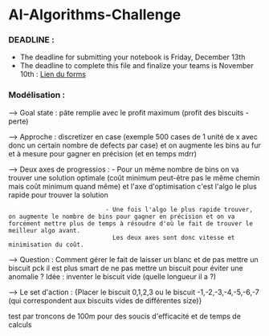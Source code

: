 # AI-Algorithms-Challenge


### DEADLINE :  
- The deadline for submitting your notebook is Friday, December 13th
- The deadline to complete this file and finalize your teams is November 10th : [Lien du forms](https://devinci-my.sharepoint.com/personal/farah_ait_salaht_devinci_fr/_layouts/15/guestaccess.aspx?share=EZdFUA_tCwxPln2I6hc5lsoBlhwFgfvxdLYLHvs2hVZjPA&e=Mya4tS)

### Modélisation :

--> Goal state : pâte remplie avec le profit maximum (profit des biscuits - perte)

--> Approche : discretizer en case (exemple 500 cases de 1 unité de x avec donc un certain nombre de defects par case) et on augmente les bins au fur et à mesure pour gagner en précision (et en temps mdrr)

--> Deux axes de progressios : - Pour un même nombre de bins on va trouver une solution optimale (coût minimum peut-être pas le même chemin mais coût minimum quand même) et l'axe d'optimisation c'est l'algo le plus rapide pour trouver la solution 

                               - Une fois l'algo le plus rapide trouver, on augmente le nombre de bins pour gagner en précision et on va forcément mettre plus de temps à résoudre d'où le fait de trouver le meilleur algo avant. 
                                 Les deux axes sont donc vitesse et minimisation du coût.
--> Question : Comment gérer le fait de laisser un blanc et de pas mettre un biscuit pck il est plus smart de ne pas mettre un biscuit pour éviter une anomalie ? Idée : inventer le biscuit vide (quelle longueur il a ?)

--> Le set d'action : {Placer le biscuit 0,1,2,3 ou le biscuit -1,-2,-3,-4,-5,-6,-7 (qui correspondent aux biscuits vides de différentes size)}

test par troncons de 100m pour des soucis d'efficacité et de temps de calculs